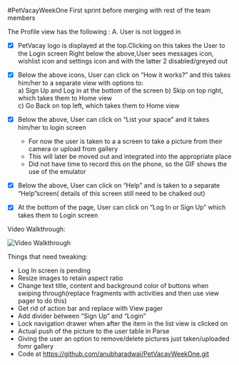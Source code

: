 #PetVacayWeekOne
First sprint before merging with rest of the team members



The Profile view has the following : A. User is not logged in

* [x] PetVacay logo is displayed at the top.Clicking on this takes the User to the Login screen Right below the          above,User sees messages icon, wishlist icon and settings icon and with the latter 2 disabled/greyed out

* [x] Below the above icons, User can click on “How it works?” and this takes him/her to a separate view with            options to:                                                           
     a) Sign Up and Log in at the bottom of the screen
     b) Skip on top right, which takes them to Home view                                                       
     c) Go Back on top left, which takes them to Home view                                         

 * [x] Below the above, User can click on “List your space” and it takes him/her to login screen
      *  For now the user is taken to a a screen to take a picture from their camera or upload from gallery
      *  This will later be moved out and integrated into the appropriate place
      *  Did not have time to record this on the phone, so the GIF shows the use of the emulator
 
* [x] Below the above, User can click on “Help” and is taken to a separate “Help”screen( details of this screen          still need to be chalked out)

* [x] At the bottom of the page, User can click on “Log In or Sign Up” which takes them to Login screen


Video Walkthrough:

![Video Walkthrough](SprintOne.gif) 

Things that need tweaking:
*  Log In screen is pending
*  Resize images to retain aspect ratio
*  Change text title, content and background color of buttons when swiping through(replace fragments with             activities and then use view pager to do this)
* Get rid of action bar and replace with View pager
* Add divider between “Sign Up” and “Login”
* Lock navigation drawer when after the item in the list view is clicked on
* Actual push of the picture to the user table in Parse
* Giving the user an option to remove/delete pictures just taken/uploaded fomr gallery
* Code at https://github.com/anubharadwaj/PetVacayWeekOne.git
